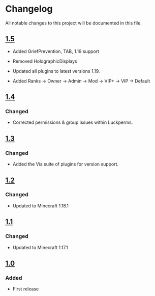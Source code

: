 # Changelog
All notable changes to this project will be documented in this file.

## [1.5]

- Added GriefPrevention, TAB, 1.19 support
- Removed HolographicDisplays
- Updated all plugins to latest versions 1.19.

- Added Ranks
-> Owner 
-> Admin 
-> Mod 
-> VIP+ 
-> VIP 
-> Default

## [1.4]

### Changed

- Corrected permissions & group issues within Luckperms.

## [1.3]

### Changed
- Added the Via suite of plugins for version support.

## [1.2]

### Changed
- Updated to Minecraft 1.18.1

## [1.1]

### Changed
- Updated to Minecraft 1.17.1

## [1.0]

### Added
- First release

[1.5]: https://github.com/apexhosting/SkyGrid/releases/tag/1.5
[1.4]: https://github.com/apexhosting/SkyGrid/releases/tag/1.4
[1.3]: https://github.com/apexhosting/SkyGrid/releases/tag/1.3
[1.2]: https://github.com/apexhosting/SkyGrid/releases/tag/1.2
[1.1]: https://github.com/apexhosting/SkyGrid/releases/tag/1.1
[1.0]: https://github.com/apexhosting/SkyGrid/releases/tag/1.0